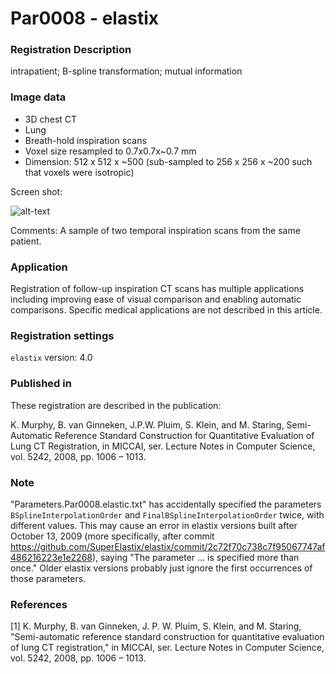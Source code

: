 # Par0008 - elastix

###  Registration Description
intrapatient; B-spline transformation; mutual information	

###  Image data

* 3D chest CT
* Lung
* Breath-hold inspiration scans
* Voxel size resampled to 0.7x0.7x~0.7 mm
* Dimension: 512 x 512 x ~500 (sub-sampled to 256 x 256 x ~200 such that voxels were isotropic)


Screen shot:

![alt-text](Keelin_Par0008.jpg)

Comments: A sample of two temporal inspiration scans from the same patient.

###  Application

Registration of follow-up inspiration CT scans has multiple applications including improving ease of visual comparison and enabling automatic comparisons. Specific medical applications are not described in this article.

###  Registration settings

`elastix` version: 4.0

###  Published in

These registration are described in the publication:

K. Murphy, B. van Ginneken, J.P.W. Pluim, S. Klein, and M. Staring, Semi-Automatic Reference Standard Construction for Quantitative Evaluation of Lung CT Registration, in MICCAI, ser. Lecture Notes in Computer Science, vol. 5242, 2008, pp. 1006 – 1013.

### Note

"Parameters.Par0008.elastic.txt" has accidentally specified the parameters `BSplineInterpolationOrder` and `FinalBSplineInterpolationOrder` twice, with different values. This may cause an error in elastix versions built after October 13, 2009 (more specifically, after commit https://github.com/SuperElastix/elastix/commit/2c72f70c738c7f95067747af486216223e1e2268), saying  "The parameter ... is specified more than once." Older elastix versions probably just ignore the first occurrences of those parameters. 

###  References

[1] K. Murphy, B. van Ginneken, J. P. W. Pluim, S. Klein, and M. Staring, "Semi-automatic reference standard construction for quantitative evaluation of lung CT registration," in MICCAI, ser. Lecture Notes in Computer Science, vol. 5242, 2008, pp. 1006 – 1013.
